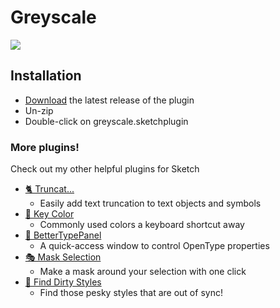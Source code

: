 # Greyscale

![](images/tutorial.gif)

## Installation

- [Download](../../releases/latest/download/greyscale.sketchplugin.zip) the latest release of the plugin
- Un-zip
- Double-click on greyscale.sketchplugin

### More plugins!
Check out my other helpful plugins for Sketch

- [🐈 Truncat...](https://github.com/KevinGutowski/Truncat)
  - Easily add text truncation to text objects and symbols
- [🌈 Key Color](https://github.com/KevinGutowski/keyColor)
  - Commonly used colors a keyboard shortcut away
- [📌 BetterTypePanel](https://github.com/KevinGutowski/betterTypePanel)
  - A quick-access window to control OpenType properties
- [🎭 Mask Selection](https://github.com/KevinGutowski/Mask-Selection)
  - Make a mask around your selection with one click
- [🔎 Find Dirty Styles](https://github.com/KevinGutowski/FindDirtyStyles)
  - Find those pesky styles that are out of sync!
